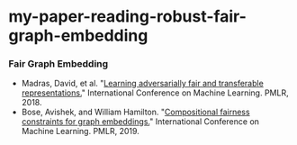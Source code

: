# my-paper-reading-robust-fair-graph-embedding

### Fair Graph Embedding
- Madras, David, et al. "[Learning adversarially fair and transferable representations.](http://www.cs.toronto.edu/~toni/Papers/laftr.pdf)" International Conference on Machine Learning. PMLR, 2018.
- Bose, Avishek, and William Hamilton. "[Compositional fairness constraints for graph embeddings.](https://arxiv.org/pdf/1905.10674.pdf)" International Conference on Machine Learning. PMLR, 2019.
